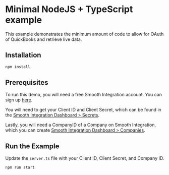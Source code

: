 # Minimal NodeJS + TypeScript example

This example demonstrates the minimum amount of code to allow for OAuth of QuickBooks and retrieve live data.

## Installation

```bash
npm install
```

## Prerequisites

To run this demo, you will need a free Smooth Integration account. You can sign up [here](https://app.smoothintegration.com/signup).

You will need to get your Client ID and Client Secret, which can be found in the [Smooth Integration Dashboard > Secrets](https://app.smoothintegration.com/authentication).

Lastly, you will need a CompanyID of a Company on Smooth Integration, which you can create [Smooth Integration Dashboard > Companies](https://app.smoothintegration.com/companies).

## Run the Example

Update the `server.ts` file with your Client ID, Client Secret, and Company ID.

```bash
npm run start
```
